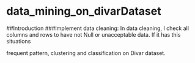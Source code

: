 # data_mining_on_divarDataset

##Introduction
###Implement data cleaning:
In data cleaning, I check all columns and rows to have not Null or unacceptable data. If it has this situations 

frequent pattern, 
clustering
and classification 
on Divar dataset.
